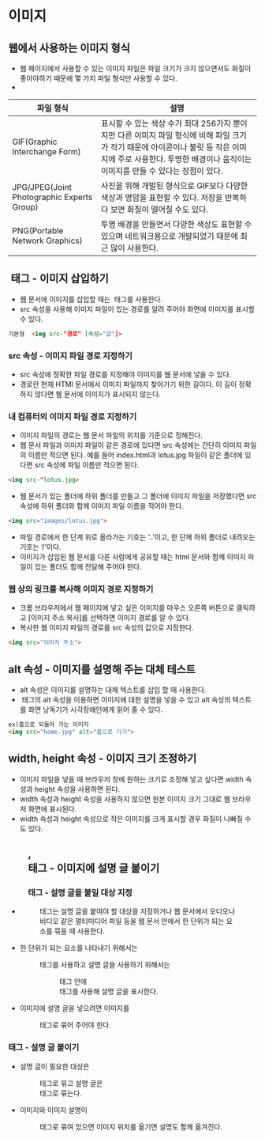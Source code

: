 # 이미지

## 웹에서 사용하는 이미지 형식

- 웹 페이지에서 사용할 수 있는 이미지 파일은 파일 크기가 크지 않으면서도 화질이 좋아야하기 때문에 몇 가지 파일 형식만 사용할 수 있다.
- 

| 파일 형식                                  | 설명                                                         |
| ------------------------------------------ | ------------------------------------------------------------ |
| GIF(Graphic Interchange Form)              | 표시할 수 있는 색상 수가 최대 256가지 뿐이지만 다른 이미지 파일 형식에 비해 파일 크기가 작기 때문에 아이콘이나 불릿 등 작은 이미지에 주로 사용한다. 투명한 배경이나 움직이는 이미지를 만들 수 있다는 장점이 있다. |
| JPG/JPEG(Joint Photographic Experts Group) | 사진을 위해 개발된 형식으로 GIF보다 다양한 색상과 명암을 표현할 수 있다. 저장을 반복하다 보면 화질이 떨어질 수도 있다. |
| PNG(Portable Network Graphics)             | 투명 배경을 만들면서 다양한 색상도 표현할 수 있으며 네트워크용으로 개발되었기 때문에 최근 많이 사용한다. |

## <img> 태그 - 이미지 삽입하기

- 웹 문서에 이미지를 삽입할 때는 <img> 태그를 사용한다.
- src 속성을 사용해 이미지 파일이 있는 경로를 알려 주어야 화면에 이미지를 표시할 수 있다.

```html
기본형  <img src-"경로" [속성="값"]>
```

### src 속성 - 이미지 파일 경로 지정하기

- src 속성에 정확한 파일 경로를 지정해야 이미지를 웹 문서에 넣을 수 있다.
- 경로란 현재 HTMl 문서에서 이미지 파일까지 찾아가기 위한 길이다. 이 길이 정확하지 않다면 웹 문서에 이미지가 표시되지 않는다.

### 내 컴퓨터의 이미지 파일 경로 지정하기

- 이미지 파일의 경로는 웹 문서 파일의 위치를 기준으로 정해진다.
- 웹 문서 파일과 이미지 파일이 같은 경로에 있다면 src 속성에는 간단히 이미지 파일의 이름만 적으면 된다. 예를 들어 index.html과 lotus.jpg 파일이 같은 폴더에 있다면 src 속성에 파일 이름만 적으면 된다.

```html
<img src-"lotus.jpg>
```

- 웹 문서가 있는 폴더에 하위 폴더를 만들고 그 폴더에 이미지 파일을 저장했다면 src 속성에 하위 폴더와 함께 이미지 파일 이름을 적어야 한다.

```html
<img src="images/lotus.jpg">
```

- 파일 경로에서 한 단계 위로 올라가는 기호는 ‘..’이고, 한 단께 하위 폴더로 내려오는 기호는 ‘/’이다.
- 이미지가 삽입된 웹 문서를 다른 사람에게 공유할 때는 html 문서와 함께 이미지 파일이 있는 폴더도 함께 전달해 주어야 한다.

### 웹 상의 링크를 복사해 이미지 경로 지정하기

- 크롬 브라우저에서 웹 페이지에 넣고 싶은 이미지를 마우스 오른쪽 버튼으로 클릭하고 [이미지 주소 복사]를 선택하면 이미지 경로를 알 수 있다.
- 복사한 웹 이미지 파일의 경로를 src 속성의 값으로 지정한다.

```html
<img src="이미지 주소">
```

## alt 속성 - 이미지를 설명해 주는 대체 테스트

- alt 속성은 이미지를 설명하는 대체 텍스트를 삽입 할 때 사용한다.
- <img> 태그의 alt 속성을 이용하면 이미지에 대한 설명을 넣을 수 있고 alt 속성의 텍스트를 화면 낭독기가 시각장애인에게 읽어 줄 수 있다.

```html
ex)홈으로 되돌아 가는 이미지
<img src="home.jpg" alt="홈으로 가기">
```

## width, height 속성 - 이미지 크기 조정하기

- 이미지 파일을 넣을 때 브라우저 창에 원하는 크기로 조정해 넣고 싶다면 width 속성과 height 속성을 사용하면 된다.
- width 속성과 height 속성을 사용하지 않으면 원본 이미지 크기 그대로 웹 브라우저 화면에 표시된다.
- width 속성과 height 속성으로 작은 이미지를 크게 표시할 경우 화질이 나빠질 수 도 있다.

## <figure>, <figcaption> 태그 - 이미지에 설명 글 붙이기

### <figure> 태그 - 설명 글을 붙일 대상 지정

- <figure> 태그는 설명 글을 붙여야 할 대상을 지정하거나 웹 문서에서 오디오나 비디오 같은 멀티미디어 파일 등을 웹 문서 안에서 한 단위가 되는 요소를 묶을 때 사용한다.
- 한 단위가 되는 요소를 나타내기 위해서는 <figure> 태그를 사용하고 설명 글을 사용하기 위해서는 <figure> 태그 안에 <figcaption> 태그를 사용해 설명 글을 표시한다.
- 이미지에 설명 글을 넣으려면 이미지를 <figure> 태그로 묶어 주어야 한다.

### <figcaption> 태그 - 설명 글 붙이기

- 설명 글이 필요한 대상은 <figure> 태그로 묶고 설명 글은 <figcaption> 태그로 묶는다.
- 이미지와 이미지 설명이 <figure> 태그로 묶여 있으면 이미지 위치를 옮기면 설명도 함께 옮겨진다.